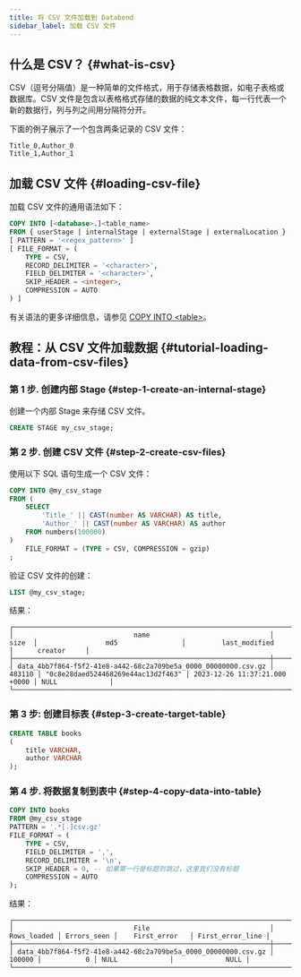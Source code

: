 ```yaml
---
title: 将 CSV 文件加载到 Databend
sidebar_label: 加载 CSV 文件
---
```


## 什么是 CSV？ {#what-is-csv}

CSV（逗号分隔值）是一种简单的文件格式，用于存储表格数据，如电子表格或数据库。CSV 文件是包含以表格格式存储的数据的纯文本文件，每一行代表一个新的数据行，列与列之间用分隔符分开。

下面的例子展示了一个包含两条记录的 CSV 文件：

```text
Title_0,Author_0
Title_1,Author_1
```

## 加载 CSV 文件 {#loading-csv-file}

加载 CSV 文件的通用语法如下：

```sql
COPY INTO [<database>.]<table_name>
FROM { userStage | internalStage | externalStage | externalLocation }
[ PATTERN = '<regex_pattern>' ]
[ FILE_FORMAT = (
    TYPE = CSV,
    RECORD_DELIMITER = '<character>',
    FIELD_DELIMITER = '<character>',
    SKIP_HEADER = <integer>,
    COMPRESSION = AUTO
) ]
```

有关语法的更多详细信息，请参见 [COPY INTO <table\>](/sql/sql-commands/dml/dml-copy-into-table)。

## 教程：从 CSV 文件加载数据 {#tutorial-loading-data-from-csv-files}

### 第 1 步. 创建内部 Stage {#step-1-create-an-internal-stage}

创建一个内部 Stage 来存储 CSV 文件。

```sql
CREATE STAGE my_csv_stage;
```

### 第 2 步. 创建 CSV 文件 {#step-2-create-csv-files}

使用以下 SQL 语句生成一个 CSV 文件：

```sql
COPY INTO @my_csv_stage
FROM (
    SELECT
        'Title_' || CAST(number AS VARCHAR) AS title,
        'Author_' || CAST(number AS VARCHAR) AS author
    FROM numbers(100000)
)
    FILE_FORMAT = (TYPE = CSV, COMPRESSION = gzip)
;
```

验证 CSV 文件的创建：

```sql
LIST @my_csv_stage;
```

结果：

```text
┌─────────────────────────────────────────────────────────────────────────────────────────────────────────────────────────────────────────────────────────────────┐
│                              name                              │  size  │                 md5                │         last_modified         │      creator     │
├────────────────────────────────────────────────────────────────┼────────┼────────────────────────────────────┼───────────────────────────────┼──────────────────┤
│ data_4bb7f864-f5f2-41e8-a442-68c2a709be5a_0000_00000000.csv.gz │ 483110 │ "0c8e28daed524468269e44ac13d2f463" │ 2023-12-26 11:37:21.000 +0000 │ NULL             │
└─────────────────────────────────────────────────────────────────────────────────────────────────────────────────────────────────────────────────────────────────┘
```

### 第 3 步: 创建目标表 {#step-3-create-target-table}

```sql
CREATE TABLE books
(
    title VARCHAR,
    author VARCHAR
);
```

### 第 4 步. 将数据复制到表中 {#step-4-copy-data-into-table}

```sql
COPY INTO books
FROM @my_csv_stage
PATTERN = '.*[.]csv.gz'
FILE_FORMAT = (
    TYPE = CSV,
    FIELD_DELIMITER = ',',
    RECORD_DELIMITER = '\n',
    SKIP_HEADER = 0, -- 如果第一行是标题则跳过，这里我们没有标题
    COMPRESSION = AUTO
);
```

结果：

```text
┌──────────────────────────────────────────────────────────────────────────────────────────────────────────────────────────────────┐
│                              File                              │ Rows_loaded │ Errors_seen │    First_error   │ First_error_line │
├────────────────────────────────────────────────────────────────┼─────────────┼─────────────┼──────────────────┼──────────────────┤
│ data_4bb7f864-f5f2-41e8-a442-68c2a709be5a_0000_00000000.csv.gz │      100000 │           0 │ NULL             │             NULL │
└──────────────────────────────────────────────────────────────────────────────────────────────────────────────────────────────────┘
```
